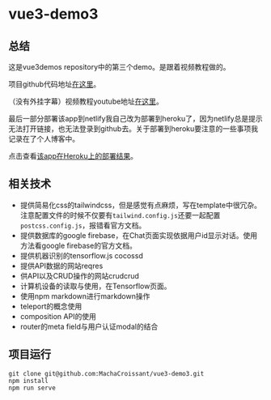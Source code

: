 # vue3-demo3

## 总结

这是vue3demos repository中的第三个demo。是跟着视频教程做的。

项目github代码地址[在这里](https://github.com/bitfumes/vue3-for-beginners)。

（没有外挂字幕）视频教程youtube地址[在这里](https://www.youtube.com/watch?v=e-E0UB-YDRk&ab_channel=Bitfumes)。

最后一部分部署该app到netlify我自己改为部署到heroku了，因为netlify总是提示无法打开链接，也无法登录到github去。关于部署到heroku要注意的一些事项我记录在了个人博客中。

点击查看[该app在Heroku上的部署结果](https://vue3-10app.herokuapp.com/)。

## 相关技术

- 提供简易化css的tailwindcss，但是感觉有点麻烦，写在template中很冗杂。注意配置文件的时候不仅要有`tailwind.config.js`还要一起配置`postcss.config.js`，报错看官方文档。
- 提供数据库的google firebase，在Chat页面实现依据用户id显示对话。使用方法看google firebase的官方文档。
- 提供机器识别的tensorflow.js cocossd
- 提供API数据的网站reqres
- 供API以及CRUD操作的网站crudcrud
- 计算机设备的读取与使用，在Tensorflow页面。
- 使用npm markdown进行markdown操作
- teleport的概念使用
- composition API的使用
- router的meta field与用户认证modal的结合

## 项目运行

```shell
git clone git@github.com:MachaCroissant/vue3-demo3.git
npm install
npm run serve
```

